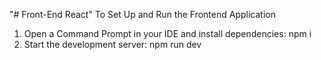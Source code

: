 "# Front-End React" 
To Set Up and Run the Frontend Application
1. Open a Command Prompt in your IDE and install dependencies:
        npm i
2. Start the development server:
        npm run dev

